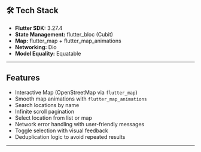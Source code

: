 ## 🛠️ Tech Stack

- **Flutter SDK:** 3.27.4
- **State Management:** flutter_bloc (Cubit)
- **Map:** flutter_map + flutter_map_animations
- **Networking:** Dio
- **Model Equality:** Equatable

---

## Features

- Interactive Map (OpenStreetMap via `flutter_map`)
- Smooth map animations with `flutter_map_animations`
- Search locations by name
- Infinite scroll pagination
- Select location from list or map
- Network error handling with user-friendly messages
- Toggle selection with visual feedback
- Deduplication logic to avoid repeated results

---
